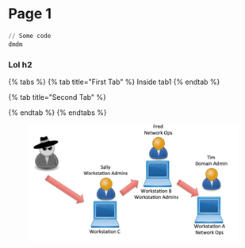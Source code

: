 # Page 1

```powershell
// Some code
dmdm
```

### Lol h2

{% tabs %}
{% tab title="First Tab" %}
Inside tab1
{% endtab %}

{% tab title="Second Tab" %}

{% endtab %}
{% endtabs %}

<figure><img src="../../.gitbook/assets/0_buVQ2EpHr0vZkims.webp" alt=""><figcaption></figcaption></figure>
